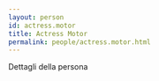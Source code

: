 ```yaml
---
layout: person
id: actress.motor
title: Actress Motor
permalink: people/actress.motor.html
---
```


Dettagli della persona